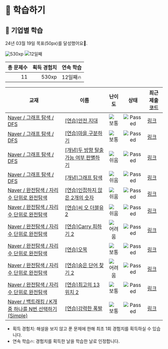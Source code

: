 # 📖 학습하기

## 🚀 기업별 학습
24년 03월 19일 목표(50px)를 달성했어요🥳.

![530xp](https://img.shields.io/badge/EXP-530xp-%235cb85c.svg?for-the-badge)
![12일째](https://img.shields.io/badge/연속학습-12일째-%23E34F26.svg?for-the-badge)

|총 문제수|획득 경험치|연속 학습|
|---:|---:|---|
11|530xp|12일째🔥|

|교재|이름|난이도|상태|최근 제출 코드|
|---|---|:---:|:---:|---|
|[Naver / 그래프 탐색 / DFS](https://www.codetree.ai/missions?missionId=14)|[[연습]안전 지대](https://www.codetree.ai/missions/14/problems/comfort-zone)|![보통][medium]|![Passed][passed]|[링크](https://github.com/jeongju9216/codetree-TILs/blob/main/240319/%EC%95%88%EC%A0%84%20%EC%A7%80%EB%8C%80/comfort-zone.swift)|
|[Naver / 그래프 탐색 / DFS](https://www.codetree.ai/missions?missionId=14)|[[연습]마을 구분하기](https://www.codetree.ai/missions/14/problems/seperate-village)|![보통][medium]|![Passed][passed]|[링크](https://github.com/jeongju9216/codetree-TILs/blob/main/240319/%EB%A7%88%EC%9D%84%20%EA%B5%AC%EB%B6%84%ED%95%98%EA%B8%B0/seperate-village.swift)|
|[Naver / 그래프 탐색 / DFS](https://www.codetree.ai/missions?missionId=14)|[[개념]두 방향 탈출 가능 여부 판별하기](https://www.codetree.ai/missions/14/problems/determine-escapableness-with-2-ways)|![쉬움][easy]|![Passed][passed]|[링크](https://github.com/jeongju9216/codetree-TILs/blob/main/240319/%EB%91%90%20%EB%B0%A9%ED%96%A5%20%ED%83%88%EC%B6%9C%20%EA%B0%80%EB%8A%A5%20%EC%97%AC%EB%B6%80%20%ED%8C%90%EB%B3%84%ED%95%98%EA%B8%B0/determine-escapableness-with-2-ways.swift)|
|[Naver / 그래프 탐색 / DFS](https://www.codetree.ai/missions?missionId=14)|[[개념]그래프 탐색](https://www.codetree.ai/missions/14/problems/graph-traversal)|![쉬움][easy]|![Passed][passed]|[링크](https://github.com/jeongju9216/codetree-TILs/blob/main/240319/%EA%B7%B8%EB%9E%98%ED%94%84%20%ED%83%90%EC%83%89/graph-traversal.swift)|
|[Naver / 완전탐색 / 자리 수 단위로 완전탐색](https://www.codetree.ai/missions?missionId=14)|[[연습]인접하지 않은 2개의 숫자](https://www.codetree.ai/missions/14/problems/two-non-adjacent-numbers)|![쉬움][easy]|![Passed][passed]|[링크](https://github.com/jeongju9216/codetree-TILs/blob/main/240319/%EC%9D%B8%EC%A0%91%ED%95%98%EC%A7%80%20%EC%95%8A%EC%9D%80%202%EA%B0%9C%EC%9D%98%20%EC%88%AB%EC%9E%90/two-non-adjacent-numbers.swift)|
|[Naver / 완전탐색 / 자리 수 단위로 완전탐색](https://www.codetree.ai/missions?missionId=14)|[[연습]씨 오 더블유 2](https://www.codetree.ai/missions/14/problems/c-o-w-2)|![쉬움][easy]|![Passed][passed]|[링크](https://github.com/jeongju9216/codetree-TILs/blob/main/240319/%EC%94%A8%20%EC%98%A4%20%EB%8D%94%EB%B8%94%EC%9C%A0%202/c-o-w-2.swift)|
|[Naver / 완전탐색 / 자리 수 단위로 완전탐색](https://www.codetree.ai/missions?missionId=14)|[[연습]Carry 피하기 2](https://www.codetree.ai/missions/14/problems/escaping-carry-2)|![어려움][hard]|![Passed][passed]|[링크](https://github.com/jeongju9216/codetree-TILs/blob/main/240319/Carry%20%ED%94%BC%ED%95%98%EA%B8%B0%202/escaping-carry-2.swift)|
|[Naver / 완전탐색 / 자리 수 단위로 완전탐색](https://www.codetree.ai/missions?missionId=14)|[[연습]오목](https://www.codetree.ai/missions/14/problems/O-mok)|![보통][medium]|![Passed][passed]|[링크](https://github.com/jeongju9216/codetree-TILs/blob/main/240319/%EC%98%A4%EB%AA%A9/O-mok.swift)|
|[Naver / 완전탐색 / 자리 수 단위로 완전탐색](https://www.codetree.ai/missions?missionId=14)|[[연습]숨은 단어 찾기 2](https://www.codetree.ai/missions/14/problems/find-hidden-words-2)|![어려움][hard]|![Passed][passed]|[링크](https://github.com/jeongju9216/codetree-TILs/blob/main/240319/%EC%88%A8%EC%9D%80%20%EB%8B%A8%EC%96%B4%20%EC%B0%BE%EA%B8%B0%202/find-hidden-words-2.swift)|
|[Naver / 완전탐색 / 자리 수 단위로 완전탐색](https://www.codetree.ai/missions?missionId=14)|[[연습]최고의 13위치 2](https://www.codetree.ai/missions/14/problems/best-place-of-13-2)|![보통][medium]|![Passed][passed]|[링크](https://github.com/jeongju9216/codetree-TILs/blob/main/240319/%EC%B5%9C%EA%B3%A0%EC%9D%98%2013%EC%9C%84%EC%B9%98%202/best-place-of-13-2.swift)|
|[Naver / 백트래킹 / K개 중 하나를 N번 선택하기(Simple)](https://www.codetree.ai/missions?missionId=14)|[[연습]강력한 폭발](https://www.codetree.ai/missions/14/problems/strong-explosion)|![보통][medium]|![Passed][passed]|[링크](https://github.com/jeongju9216/codetree-TILs/blob/main/240319/%EA%B0%95%EB%A0%A5%ED%95%9C%20%ED%8F%AD%EB%B0%9C/strong-explosion.swift)|


* 획득 경험치: 해설을 보지 않고 푼 문제에 한해 최초 1회 경험치를 획득하실 수 있습니다.
* 연속 학습🔥: 경험치를 획득한 날을 학습한 날로 인정합니다.










[b5]: https://img.shields.io/badge/Bronze_5-%235D3E31.svg
[b4]: https://img.shields.io/badge/Bronze_4-%235D3E31.svg
[b3]: https://img.shields.io/badge/Bronze_3-%235D3E31.svg
[b2]: https://img.shields.io/badge/Bronze_2-%235D3E31.svg
[b1]: https://img.shields.io/badge/Bronze_1-%235D3E31.svg
[s5]: https://img.shields.io/badge/Silver_5-%23394960.svg
[s4]: https://img.shields.io/badge/Silver_4-%23394960.svg
[s3]: https://img.shields.io/badge/Silver_3-%23394960.svg
[s2]: https://img.shields.io/badge/Silver_2-%23394960.svg
[s1]: https://img.shields.io/badge/Silver_1-%23394960.svg
[g5]: https://img.shields.io/badge/Gold_5-%23FFC433.svg
[g4]: https://img.shields.io/badge/Gold_4-%23FFC433.svg
[g3]: https://img.shields.io/badge/Gold_3-%23FFC433.svg
[g2]: https://img.shields.io/badge/Gold_2-%23FFC433.svg
[g1]: https://img.shields.io/badge/Gold_1-%23FFC433.svg
[p5]: https://img.shields.io/badge/Platinum_5-%2376DDD8.svg
[p4]: https://img.shields.io/badge/Platinum_4-%2376DDD8.svg
[p3]: https://img.shields.io/badge/Platinum_3-%2376DDD8.svg
[p2]: https://img.shields.io/badge/Platinum_2-%2376DDD8.svg
[p1]: https://img.shields.io/badge/Platinum_1-%2376DDD8.svg
[passed]: https://img.shields.io/badge/Passed-%23009D27.svg
[failed]: https://img.shields.io/badge/Failed-%23D24D57.svg
[easy]: https://img.shields.io/badge/쉬움-%235cb85c.svg?for-the-badge
[medium]: https://img.shields.io/badge/보통-%23FFC433.svg?for-the-badge
[hard]: https://img.shields.io/badge/어려움-%23D24D57.svg?for-the-badge